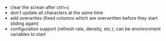 - clear the screan after ctrl+c
- don't update all characters at the same time
- add overwrites (fixed columns which are overwritten before they start sliding again)
- configuration support (refresh rate, density, etc.); can be envinronment variables to start
